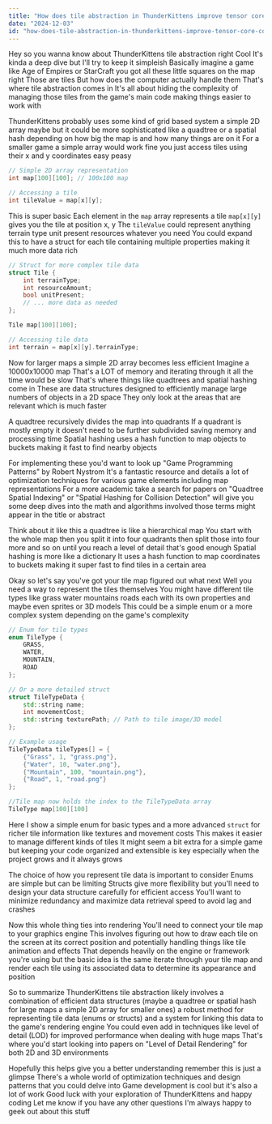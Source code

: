 ```yaml
---
title: "How does tile abstraction in ThunderKittens improve tensor core compatibility?"
date: "2024-12-03"
id: "how-does-tile-abstraction-in-thunderkittens-improve-tensor-core-compatibility"
---
```


Hey so you wanna know about ThunderKittens tile abstraction right  Cool  It's kinda a deep dive but I'll try to keep it simpleish  Basically imagine a game like Age of Empires or StarCraft  you got all these little squares on the map right  Those are tiles  But how does the computer actually handle them  That's where tile abstraction comes in  It's all about hiding the complexity of managing those tiles from the game's main code  making things easier to work with


ThunderKittens probably uses some kind of grid based system  a simple 2D array maybe  but it could be more sophisticated  like a quadtree or a spatial hash  depending on how big the map is and how many things are on it  For a smaller game a simple array would work fine  you just access tiles using their x and y coordinates   easy peasy


```cpp
// Simple 2D array representation
int map[100][100]; // 100x100 map

// Accessing a tile
int tileValue = map[x][y]; 
```

This is super basic  Each element in the `map` array represents a tile  `map[x][y]` gives you the tile at position x, y   The `tileValue` could represent anything  terrain type  unit present  resources  whatever you need  You could expand this to have a struct for each tile containing multiple properties  making it much more data rich


```cpp
// Struct for more complex tile data
struct Tile {
    int terrainType;
    int resourceAmount;
    bool unitPresent;
    // ... more data as needed
};

Tile map[100][100];

// Accessing tile data
int terrain = map[x][y].terrainType;
```


Now for larger maps  a simple 2D array becomes less efficient  Imagine a 10000x10000 map  That's a LOT of memory  and iterating through it all the time would be slow  That's where things like quadtrees and spatial hashing come in  These are data structures designed to efficiently manage large numbers of objects in a 2D space  They only look at the areas that are relevant which is  much faster


A quadtree recursively divides the map into quadrants  If a quadrant is mostly empty  it doesn't need to be further subdivided  saving memory and processing time  Spatial hashing uses a hash function to map objects to buckets  making it fast to find nearby objects


For implementing these you'd want to look up "Game Programming Patterns" by Robert Nystrom It's a fantastic resource and details a lot of optimization techniques for various game elements including map representations  For a more academic take  a search for papers on "Quadtree Spatial Indexing" or "Spatial Hashing for Collision Detection" will give you some deep dives into the math and algorithms involved  those terms might appear in the title or abstract


Think about it like this  a quadtree is like a hierarchical map  You start with the whole map then you split it into four quadrants  then split those into four more and so on  until you reach a level of detail that's good enough  Spatial hashing is more like a dictionary  It uses a hash function to map coordinates to buckets  making it super fast to find tiles in a certain area


Okay so let's say you've got your tile map figured out  what next  Well you need a way to represent the tiles themselves  You might have different tile types like grass  water  mountains  roads  each with its own properties and maybe even sprites or 3D models   This could be a simple enum or a more complex system depending on the game's complexity


```cpp
// Enum for tile types
enum TileType {
    GRASS,
    WATER,
    MOUNTAIN,
    ROAD
};

// Or a more detailed struct
struct TileTypeData {
    std::string name;
    int movementCost;
    std::string texturePath; // Path to tile image/3D model
};

// Example usage
TileTypeData tileTypes[] = {
    {"Grass", 1, "grass.png"},
    {"Water", 10, "water.png"},
    {"Mountain", 100, "mountain.png"},
    {"Road", 1, "road.png"}
};

//Tile map now holds the index to the TileTypeData array
TileType map[100][100]
```

Here I show a simple enum for basic types and a more advanced `struct` for richer tile information like textures and movement costs  This makes it easier to manage different kinds of tiles  It might seem a bit extra for a simple game but keeping your code organized and extensible is key   especially when the project grows  and it always grows


The choice of how you represent tile data is important to consider   Enums are simple but can be limiting  Structs give more flexibility  but you'll need to design your data structure carefully for efficient access  You'll want to minimize redundancy and maximize data retrieval speed  to avoid lag and crashes


Now this whole thing ties into rendering  You'll need to connect your tile map to your graphics engine  This involves figuring out how to draw each tile on the screen at its correct position and potentially handling things like tile animation and effects  That depends heavily on the engine or framework you're using  but the basic idea is the same  iterate through your tile map and render each tile  using its associated data to determine its appearance and position


So to summarize  ThunderKittens tile abstraction likely involves a combination of efficient data structures (maybe a quadtree or spatial hash for large maps  a simple 2D array for smaller ones)  a robust method for representing tile data (enums or structs)  and a system for linking this data to the game's rendering engine  You could even add in techniques like level of detail (LOD) for improved performance when dealing with huge maps  That's where you'd start looking into papers on "Level of Detail Rendering" for both  2D and 3D environments


Hopefully this helps give you a better understanding  remember this is just a glimpse  There's a whole world of optimization techniques and design patterns  that you could delve into  Game development is cool but it's also a lot of work  Good luck with your exploration of ThunderKittens  and happy coding  Let me know if you have any other questions  I'm always happy to geek out about this stuff
